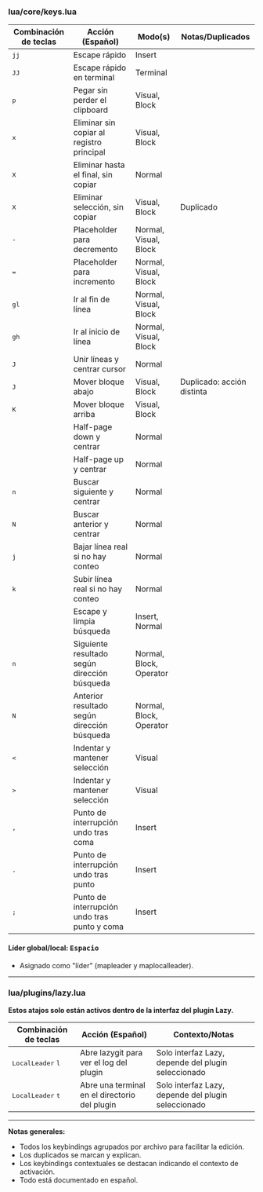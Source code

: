 ### lua/core/keys.lua

| Combinación de teclas                 | Acción (Español)                                    | Modo(s)         | Notas/Duplicados                   |
| ------------------------------------- | --------------------------------------------------- | --------------- | ----------------------------------- |
| <kbd>jj</kbd>                         | Escape rápido                                       | Insert          |                                    |
| <kbd>JJ</kbd>                         | Escape rápido en terminal                           | Terminal        |                                    |
| <kbd>p</kbd>                          | Pegar sin perder el clipboard                       | Visual, Block   |                                    |
| <kbd>x</kbd>                          | Eliminar sin copiar al registro principal           | Visual, Block   |                                    |
| <kbd>X</kbd>                          | Eliminar hasta el final, sin copiar                 | Normal          |                                    |
| <kbd>X</kbd>                          | Eliminar selección, sin copiar                      | Visual, Block   | Duplicado                         |
| <kbd>-</kbd>                          | Placeholder para decremento                         | Normal, Visual, Block |                                 |
| <kbd>=</kbd>                          | Placeholder para incremento                         | Normal, Visual, Block |                                 |
| <kbd>gl</kbd>                         | Ir al fin de línea                                  | Normal, Visual, Block |                                 |
| <kbd>gh</kbd>                         | Ir al inicio de línea                               | Normal, Visual, Block |                                 |
| <kbd>J</kbd>                          | Unir líneas y centrar cursor                        | Normal          |                                    |
| <kbd>J</kbd>                          | Mover bloque abajo                                  | Visual, Block   | Duplicado: acción distinta         |
| <kbd>K</kbd>                          | Mover bloque arriba                                 | Visual, Block   |                                    |
| <kbd><C-d></kbd>                      | Half-page down y centrar                            | Normal          |                                    |
| <kbd><C-u></kbd>                      | Half-page up y centrar                              | Normal          |                                    |
| <kbd>n</kbd>                          | Buscar siguiente y centrar                          | Normal          |                                    |
| <kbd>N</kbd>                          | Buscar anterior y centrar                           | Normal          |                                    |
| <kbd>j</kbd>                          | Bajar línea real si no hay conteo                   | Normal          |                                    |
| <kbd>k</kbd>                          | Subir línea real si no hay conteo                   | Normal          |                                    |
| <kbd><Esc></kbd>                      | Escape y limpia búsqueda                            | Insert, Normal  |                                    |
| <kbd>n</kbd>                          | Siguiente resultado según dirección búsqueda        | Normal, Block, Operator |                             |
| <kbd>N</kbd>                          | Anterior resultado según dirección búsqueda         | Normal, Block, Operator |                             |
| <kbd><</kbd>                          | Indentar y mantener selección                       | Visual          |                                    |
| <kbd>></kbd>                          | Indentar y mantener selección                       | Visual          |                                    |
| <kbd>,</kbd>                          | Punto de interrupción undo tras coma                | Insert          |                                    |
| <kbd>.</kbd>                          | Punto de interrupción undo tras punto               | Insert          |                                    |
| <kbd>;</kbd>                          | Punto de interrupción undo tras punto y coma        | Insert          |                                    |

#### Líder global/local: <kbd>Espacio</kbd>
- Asignado como "líder" (mapleader y maplocalleader).

---

### lua/plugins/lazy.lua

**Estos atajos solo están activos dentro de la interfaz del plugin Lazy.**

| Combinación de teclas                | Acción (Español)                                   | Contexto/Notas                      |
| ------------------------------------ | -------------------------------------------------- | ----------------------------------- |
| <kbd>LocalLeader</kbd> <kbd>l</kbd> | Abre lazygit para ver el log del plugin            | Solo interfaz Lazy, depende del plugin seleccionado |
| <kbd>LocalLeader</kbd> <kbd>t</kbd> | Abre una terminal en el directorio del plugin      | Solo interfaz Lazy, depende del plugin seleccionado |

---

**Notas generales:**
- Todos los keybindings agrupados por archivo para facilitar la edición.
- Los duplicados se marcan y explican.
- Los keybindings contextuales se destacan indicando el contexto de activación.
- Todo está documentado en español.